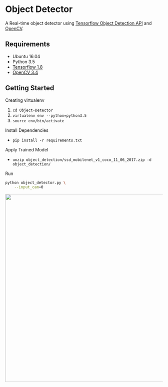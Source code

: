 # Object Detector
A Real-time object detector using [Tensorflow Object Detection API](https://github.com/tensorflow/models/tree/master/research/object_detection) and [OpenCV](http://opencv.org/).


## Requirements
- Ubuntu 16.04
- Python 3.5
- [Tensorflow 1.8](http://yongyong-e.tistory.com/10)
- [OpenCV 3.4](http://yongyong-e.tistory.com/41)


## Getting Started
Creating virtualenv
1. `cd Object-Detector`
2. `virtualenv env --python=python3.5`
3. `source env/bin/activate`

Install Dependencies
- `pip install -r requirements.txt`

Apply Trained Model
- `unzip object_detection/ssd_mobilenet_v1_coco_11_06_2017.zip -d object_detection/`

Run
```bash
python object_detector.py \
    --input_cam=0
```

<div align='center'>
  <img src='object_detection/g3doc/img/demo.gif' width='600px'>
</div></br>
